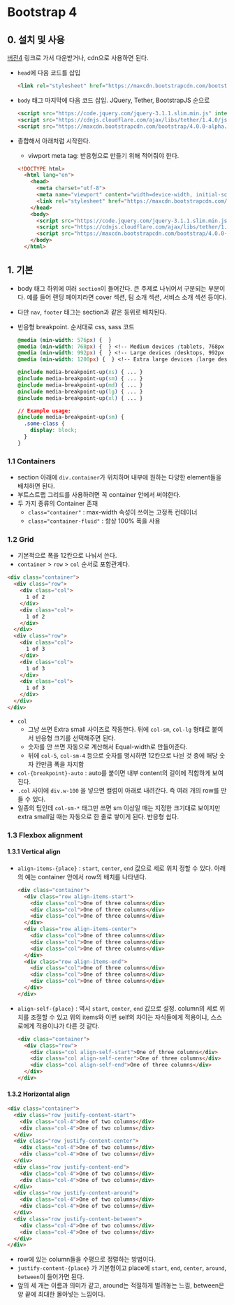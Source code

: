 # Bootstrap 4

## 0. 설치 및 사용

[버전4](https://v4-alpha.getbootstrap.com/) 링크로 가서 다운받거나, cdn으로 사용하면 된다.

- `head`에 다음 코드를 삽입

    ```html
    <link rel="stylesheet" href="https://maxcdn.bootstrapcdn.com/bootstrap/4.0.0-alpha.6/css/bootstrap.min.css" integrity="sha384-rwoIResjU2yc3z8GV/NPeZWAv56rSmLldC3R/AZzGRnGxQQKnKkoFVhFQhNUwEyJ" crossorigin="anonymous">
    ```

- `body` 태그 마지막에 다음 코드 삽입. JQuery, Tether, BootstrapJS 순으로

    ```html
    <script src="https://code.jquery.com/jquery-3.1.1.slim.min.js" integrity="sha384-A7FZj7v+d/sdmMqp/nOQwliLvUsJfDHW+k9Omg/a/EheAdgtzNs3hpfag6Ed950n" crossorigin="anonymous"></script>
    <script src="https://cdnjs.cloudflare.com/ajax/libs/tether/1.4.0/js/tether.min.js" integrity="sha384-DztdAPBWPRXSA/3eYEEUWrWCy7G5KFbe8fFjk5JAIxUYHKkDx6Qin1DkWx51bBrb" crossorigin="anonymous"></script>
    <script src="https://maxcdn.bootstrapcdn.com/bootstrap/4.0.0-alpha.6/js/bootstrap.min.js" integrity="sha384-vBWWzlZJ8ea9aCX4pEW3rVHjgjt7zpkNpZk+02D9phzyeVkE+jo0ieGizqPLForn" crossorigin="anonymous"></script>
    ```

- 종합해서 아래처럼 시작한다.
    - viwport meta tag: 반응형으로 만들기 위해 적어줘야 한다.

    ```html
    <!DOCTYPE html>
      <html lang="en">
        <head>
          <meta charset="utf-8">
          <meta name="viewport" content="width=device-width, initial-scale=1, shrink-to-fit=no">
          <link rel="stylesheet" href="https://maxcdn.bootstrapcdn.com/bootstrap/4.0.0-alpha.6/css/bootstrap.min.css" integrity="sha384-rwoIResjU2yc3z8GV/NPeZWAv56rSmLldC3R/AZzGRnGxQQKnKkoFVhFQhNUwEyJ" crossorigin="anonymous">
        </head>
        <body>
          <script src="https://code.jquery.com/jquery-3.1.1.slim.min.js" integrity="sha384-A7FZj7v+d/sdmMqp/nOQwliLvUsJfDHW+k9Omg/a/EheAdgtzNs3hpfag6Ed950n" crossorigin="anonymous"></script>
          <script src="https://cdnjs.cloudflare.com/ajax/libs/tether/1.4.0/js/tether.min.js" integrity="sha384-DztdAPBWPRXSA/3eYEEUWrWCy7G5KFbe8fFjk5JAIxUYHKkDx6Qin1DkWx51bBrb" crossorigin="anonymous"></script>
          <script src="https://maxcdn.bootstrapcdn.com/bootstrap/4.0.0-alpha.6/js/bootstrap.min.js" integrity="sha384-vBWWzlZJ8ea9aCX4pEW3rVHjgjt7zpkNpZk+02D9phzyeVkE+jo0ieGizqPLForn" crossorigin="anonymous"></script>
        </body>
      </html>
    ```

## 1. 기본

- body 태그 하위에 여러 `section`이 들어간다. 큰 주제로 나뉘어서 구분되는 부분이다. 예를 들어 랜딩 페이지라면 cover 섹션, 팀 소개 섹션, 서비스 소개 섹션 등이다.
- 다만 `nav`, `footer` 태그는 section과 같은 등위로 배치된다.
- 반응형 breakpoint. 순서대로 css, sass 코드

    ```css
    @media (min-width: 576px) {  }
    @media (min-width: 768px) {  } <!-- Medium devices (tablets, 768px and up) -->
    @media (min-width: 992px) {  } <!-- Large devices (desktops, 992px and up) -->
    @media (min-width: 1200px) {  } <!-- Extra large devices (large desktops, 1200px and up) -->
    ```

    ```css
    @include media-breakpoint-up(xs) { ... }
    @include media-breakpoint-up(sm) { ... }
    @include media-breakpoint-up(md) { ... }
    @include media-breakpoint-up(lg) { ... }
    @include media-breakpoint-up(xl) { ... }

    // Example usage:
    @include media-breakpoint-up(sm) {
      .some-class {
        display: block;
      }
    }
    ```

### 1.1 Containers

- section 아래에 `div.container`가 위치하며 내부에 원하는 다양한 element들을 배치하면 된다.
- 부트스트랩 그리드를 사용하려면 꼭 container 안에서 써야한다.
- 두 가지 종류의 Container 존재
    + `class="container"` : max-width 속성이 쓰이는 고정폭 컨테이너
    + `class="container-fluid"` : 항상 100% 폭을 사용

### 1.2 Grid

- 기본적으로 폭을 12칸으로 나눠서 쓴다.
- `container` > `row` > `col` 순서로 포함관계다.

```html
<div class="container">
  <div class="row">
    <div class="col">
      1 of 2
    </div>
    <div class="col">
      1 of 2
    </div>
  </div>
  <div class="row">
    <div class="col">
      1 of 3
    </div>
    <div class="col">
      1 of 3
    </div>
    <div class="col">
      1 of 3
    </div>
  </div>
</div>
```

- `col`
    + 그냥 쓰면 Extra small 사이즈로 작동한다. 뒤에 `col-sm`, `col-lg` 형태로 붙여서 반응형 크기를 선택해주면 된다.
    + 숫자를 안 쓰면 자동으로 계산해서 Equal-width로 만들어준다.
    + 뒤에 `col-5`, `col-sm-4` 등으로 숫자를 명시하면 12칸으로 나뉜 것 중에 해당 숫자 칸만큼 폭을 차지함
- `col-{breakpoint}-auto` : auto를 붙이면 내부 content의 길이에 적합하게 보여진다.
- `.col` 사이에 `div.w-100` 을 넣으면 컬럼이 아래로 내려간다. 즉 여러 개의 row를 만들 수 있다.
- 일종의 팁인데 `col-sm-*` 태그만 쓰면 sm 이상일 때는 지정한 크기대로 보이지만 extra small일 때는 자동으로 한 줄로 쌓이게 된다. 반응형 쉽다.

### 1.3 Flexbox alignment

#### 1.3.1 Vertical align

- `align-items-{place}` : `start`, `center`, `end` 값으로 세로 위치 정할 수 있다. 아래의 예는 container 안에서 row의 배치를 나타낸다.

    ```html
    <div class="container">
      <div class="row align-items-start">
        <div class="col">One of three columns</div>
        <div class="col">One of three columns</div>
        <div class="col">One of three columns</div>
      </div>
      <div class="row align-items-center">
        <div class="col">One of three columns</div>
        <div class="col">One of three columns</div>
        <div class="col">One of three columns</div>
      </div>
      <div class="row align-items-end">
        <div class="col">One of three columns</div>
        <div class="col">One of three columns</div>
        <div class="col">One of three columns</div>
      </div>
    </div>
    ```

- `align-self-{place}` : 역시 `start`, `center`, `end` 값으로 설정. column의 세로 위치를 조절할 수 있고 위의 items와 이번 self의 차이는 자식들에게 적용이냐, 스스로에게 적용이냐가 다른 것 같다.

    ```html
    <div class="container">
      <div class="row">
        <div class="col align-self-start">One of three columns</div>
        <div class="col align-self-center">One of three columns</div>
        <div class="col align-self-end">One of three columns</div>
      </div>
    </div>
    ```

#### 1.3.2 Horizontal align

```html
<div class="container">
  <div class="row justify-content-start">
    <div class="col-4">One of two columns</div>
    <div class="col-4">One of two columns</div>
  </div>
  <div class="row justify-content-center">
    <div class="col-4">One of two columns</div>
    <div class="col-4">One of two columns</div>
  </div>
  <div class="row justify-content-end">
    <div class="col-4">One of two columns</div>
    <div class="col-4">One of two columns</div>
  </div>
  <div class="row justify-content-around">
    <div class="col-4">One of two columns</div>
    <div class="col-4">One of two columns</div>
  </div>
  <div class="row justify-content-between">
    <div class="col-4">One of two columns</div>
    <div class="col-4">One of two columns</div>
  </div>
</div>
```

- row에 있는 column들을 수평으로 정렬하는 방법이다.
- `justify-content-{place}` 가 기본형이고 place에 `start`, `end`, `center`, `around`, `between`이 들어가면 된다.
- 앞의 세 개는 이름과 의미가 같고, around는 적절하게 벌려놓는 느낌, between은 양 끝에 최대한 몰아넣는 느낌이다.
